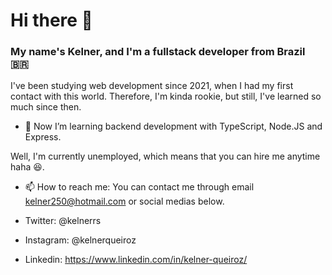 # Hi there 👋

### My name's Kelner, and I'm a fullstack developer from Brazil :brazil:

I've been studying web development since 2021, when I had my first contact with this world. Therefore, I'm kinda rookie, but still, I've learned so much since then.

- 🌱 Now I’m learning backend development with TypeScript, Node.JS and Express.

Well, I'm currently unemployed, which means that you can hire me anytime haha :satisfied:.

- 📫 How to reach me: You can contact me through email kelner250@hotmail.com or social medias below.

- Twitter: @kelnerrs
- Instagram: @kelnerqueiroz
- Linkedin: https://www.linkedin.com/in/kelner-queiroz/

<!--
**kelnerroberto/kelnerroberto** is a ✨ _special_ ✨ repository because its `README.md` (this file) appears on your GitHub profile.

Here are some ideas to get you started:

- 🔭 I’m currently working on ...
- 👯 I’m looking to collaborate on ...
- 🤔 I’m looking for help with ...
- 💬 Ask me about ...
- 😄 Pronouns: ...
- ⚡ Fun fact: ...
-->
